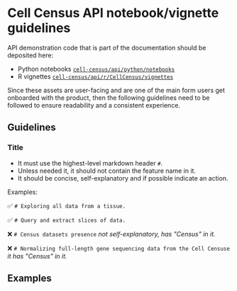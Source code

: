 # Cell Census API notebook/vignette guidelines

API demonstration code that is part of the documentation should be deposited here: 

- Python notebooks [`cell-census/api/python/notebooks`](https://github.com/chanzuckerberg/cell-census/tree/main/api/python/notebooks)
- R vignettes [`cell-census/api/r/CellCensus/vignettes`](https://github.com/chanzuckerberg/cell-census/tree/main/api/r/CellCensus/vignettes)


Since these assets are user-facing and are one of the main form users get onboarded with the product, then the following guidelines need to be followed to ensure readability and a consistent experience.

## Guidelines

### Title

* It must use the highest-level markdown header `#`.
* Unless needed it, it should not contain the feature name in it.
* It should be concise, self-explanatory and if possible indicate an action.

Examples:

:white_check_mark: `# Exploring all data from a tissue.`

:white_check_mark: `# Query and extract slices of data.`

:x: `# Census datasets presence` *not self-explanatory, has "Census" in it.*

:x: `# Normalizing full-length gene sequencing data from the Cell Censuse` *it has "Census" in it.*



## Examples 